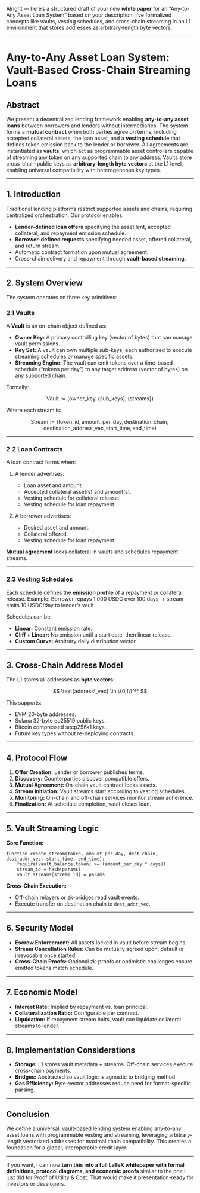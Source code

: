 Alright — here’s a structured draft of your new **white paper** for an “Any-to-Any Asset Loan System” based on your description. I’ve formalized concepts like vaults, vesting schedules, and cross-chain streaming in an L1 environment that stores addresses as arbitrary-length byte vectors.

---

# **Any-to-Any Asset Loan System: Vault-Based Cross-Chain Streaming Loans**

## **Abstract**

We present a decentralized lending framework enabling **any-to-any asset loans** between borrowers and lenders without intermediaries. The system forms a **mutual contract** when both parties agree on terms, including accepted collateral assets, the loan asset, and a **vesting schedule** that defines token emission back to the lender or borrower. All agreements are instantiated as **vaults**, which act as programmable asset controllers capable of streaming any token on any supported chain to any address. Vaults store cross-chain public keys as **arbitrary-length byte vectors** at the L1 level, enabling universal compatibility with heterogeneous key types.

---

## **1. Introduction**

Traditional lending platforms restrict supported assets and chains, requiring centralized orchestration. Our protocol enables:

* **Lender-defined loan offers** specifying the asset lent, accepted collateral, and repayment emission schedule.
* **Borrower-defined requests** specifying needed asset, offered collateral, and return stream.
* Automatic contract formation upon mutual agreement.
* Cross-chain delivery and repayment through **vault-based streaming**.

---

## **2. System Overview**

The system operates on three key primitives:

### **2.1 Vaults**

A **Vault** is an on-chain object defined as:

* **Owner Key:** A primary controlling key (vector of bytes) that can manage vault permissions.
* **Key Set:** A vault can own multiple sub-keys, each authorized to execute streaming schedules or manage specific assets.
* **Streaming Engine:** The vault can emit tokens over a time-based schedule (“tokens per day”) to any target address (vector of bytes) on any supported chain.

Formally:

$$
\text{Vault} := (\text{owner\_key}, \{\text{sub\_keys}\}, \{\text{streams}\})
$$

Where each stream is:

$$
\text{Stream} := (\text{token\_id}, \text{amount\_per\_day}, \text{destination\_chain}, \text{destination\_address\_vec}, \text{start\_time}, \text{end\_time})
$$

---

### **2.2 Loan Contracts**

A loan contract forms when:

1. A lender advertises:

   * Loan asset and amount.
   * Accepted collateral asset(s) and amount(s).
   * Vesting schedule for collateral release.
   * Vesting schedule for loan repayment.

2. A borrower advertises:

   * Desired asset and amount.
   * Collateral offered.
   * Vesting schedule for loan repayment.

**Mutual agreement** locks collateral in vaults and schedules repayment streams.

---

### **2.3 Vesting Schedules**

Each schedule defines the **emission profile** of a repayment or collateral release.
Example: Borrower repays 1,000 USDC over 100 days → stream emits 10 USDC/day to lender’s vault.

Schedules can be:

* **Linear:** Constant emission rate.
* **Cliff + Linear:** No emission until a start date, then linear release.
* **Custom Curve:** Arbitrary daily distribution vector.

---

## **3. Cross-Chain Address Model**

The L1 stores all addresses as **byte vectors**:

$$
\text{address\_vec} \in \{0,1\}^\*
$$

This supports:

* EVM 20-byte addresses.
* Solana 32-byte ed25519 public keys.
* Bitcoin compressed secp256k1 keys.
* Future key types without re-deploying contracts.

---

## **4. Protocol Flow**

1. **Offer Creation:** Lender or borrower publishes terms.
2. **Discovery:** Counterparties discover compatible offers.
3. **Mutual Agreement:** On-chain vault contract locks assets.
4. **Stream Initiation:** Vault streams start according to vesting schedules.
5. **Monitoring:** On-chain and off-chain services monitor stream adherence.
6. **Finalization:** At schedule completion, vault closes loan.

---

## **5. Vault Streaming Logic**

**Core Function:**

```pseudo
function create_stream(token, amount_per_day, dest_chain, dest_addr_vec, start_time, end_time):
    require(vault_balance[token] >= (amount_per_day * days))
    stream_id = hash(params)
    vault_streams[stream_id] = params
```

**Cross-Chain Execution:**

* Off-chain relayers or zk-bridges read vault events.
* Execute transfer on destination chain to `dest_addr_vec`.

---

## **6. Security Model**

* **Escrow Enforcement:** All assets locked in vault before stream begins.
* **Stream Cancellation Rules:** Can be mutually agreed upon; default is irrevocable once started.
* **Cross-Chain Proofs:** Optional zk-proofs or optimistic challenges ensure emitted tokens match schedule.

---

## **7. Economic Model**

* **Interest Rate:** Implied by repayment vs. loan principal.
* **Collateralization Ratio:** Configurable per contract.
* **Liquidation:** If repayment stream halts, vault can liquidate collateral streams to lender.

---

## **8. Implementation Considerations**

* **Storage:** L1 stores vault metadata + streams. Off-chain services execute cross-chain payments.
* **Bridges:** Abstracted so vault logic is agnostic to bridging method.
* **Gas Efficiency:** Byte-vector addresses reduce need for format-specific parsing.

---

## **Conclusion**

We define a universal, vault-based lending system enabling any-to-any asset loans with programmable vesting and streaming, leveraging arbitrary-length vectorized addresses for maximal chain compatibility. This creates a foundation for a global, interoperable credit layer.

---

If you want, I can now **turn this into a full LaTeX whitepaper with formal definitions, protocol diagrams, and economic proofs** similar to the one I just did for Proof of Utility & Cost. That would make it presentation-ready for investors or developers.
